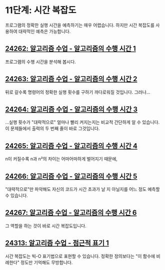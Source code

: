 # 11단계: 시간 복잡도

프로그램의 정확한 실행 시간을 예측하기는 매우 어렵습니다. 하지만 시간 복잡도를 사용하여 대략적인 예측은 가능합니다.

## [24262: 알고리즘 수업 - 알고리즘의 수행 시간 1](https://www.acmicpc.net/problem/24262)

프로그램의 수행 시간을 분석해 봅시다.

## [24263: 알고리즘 수업 - 알고리즘의 수행 시간 2](https://www.acmicpc.net/problem/24263)

뒤로 갈수록 명령어의 정확한 실행 횟수를 구하기 까다로워질 것입니다. 그러나...

## [24264: 알고리즘 수업 - 알고리즘의 수행 시간 3](https://www.acmicpc.net/problem/24264)

...실행 횟수가 "대략적으로" 얼마나 빨리 커지는지는 비교적 간단하게 알 수 있습니다. 이 문제들에서 출력의 두 번째 줄이 바로 그것입니다.

## [24265: 알고리즘 수업 - 알고리즘의 수행 시간 4](https://www.acmicpc.net/problem/24265)

n이 커질수록 n과 n²의 차이는 어마어마하게 벌어지기 때문에,

## [24266: 알고리즘 수업 - 알고리즘의 수행 시간 5](https://www.acmicpc.net/problem/24266)

"대략적으로"만 파악해도 자신의 코드가 시간 초과가 날 지 아닐지를 어느 정도 예측할 수 있습니다.

## [24267: 알고리즘 수업 - 알고리즘의 수행 시간 6](https://www.acmicpc.net/problem/24267)

그 역할을 하는 것이 바로 시간 복잡도입니다.

## [24313: 알고리즘 수업 - 점근적 표기 1](https://www.acmicpc.net/problem/24313)

시간 복잡도는 빅-O 표기법으로 표현할 수 있습니다. 정확한 정의보다는 "이 함수에 비례한다" 정도만 기억해도 무방합니다.
